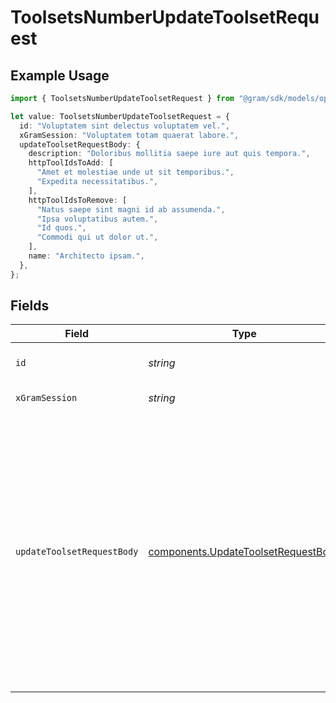 # ToolsetsNumberUpdateToolsetRequest

## Example Usage

```typescript
import { ToolsetsNumberUpdateToolsetRequest } from "@gram/sdk/models/operations";

let value: ToolsetsNumberUpdateToolsetRequest = {
  id: "Voluptatem sint delectus voluptatem vel.",
  xGramSession: "Voluptatem totam quaerat labore.",
  updateToolsetRequestBody: {
    description: "Doloribus mollitia saepe iure aut quis tempora.",
    httpToolIdsToAdd: [
      "Amet et molestiae unde ut sit temporibus.",
      "Expedita necessitatibus.",
    ],
    httpToolIdsToRemove: [
      "Natus saepe sint magni id ab assumenda.",
      "Ipsa voluptatibus autem.",
      "Id quos.",
      "Commodi qui ut dolor ut.",
    ],
    name: "Architecto ipsam.",
  },
};
```

## Fields

| Field                                                                                                                                                                                                                                                                                                                                                | Type                                                                                                                                                                                                                                                                                                                                                 | Required                                                                                                                                                                                                                                                                                                                                             | Description                                                                                                                                                                                                                                                                                                                                          | Example                                                                                                                                                                                                                                                                                                                                              |
| ---------------------------------------------------------------------------------------------------------------------------------------------------------------------------------------------------------------------------------------------------------------------------------------------------------------------------------------------------- | ---------------------------------------------------------------------------------------------------------------------------------------------------------------------------------------------------------------------------------------------------------------------------------------------------------------------------------------------------- | ---------------------------------------------------------------------------------------------------------------------------------------------------------------------------------------------------------------------------------------------------------------------------------------------------------------------------------------------------- | ---------------------------------------------------------------------------------------------------------------------------------------------------------------------------------------------------------------------------------------------------------------------------------------------------------------------------------------------------- | ---------------------------------------------------------------------------------------------------------------------------------------------------------------------------------------------------------------------------------------------------------------------------------------------------------------------------------------------------- |
| `id`                                                                                                                                                                                                                                                                                                                                                 | *string*                                                                                                                                                                                                                                                                                                                                             | :heavy_check_mark:                                                                                                                                                                                                                                                                                                                                   | The ID of the toolset to update                                                                                                                                                                                                                                                                                                                      | Voluptatem sint delectus voluptatem vel.                                                                                                                                                                                                                                                                                                             |
| `xGramSession`                                                                                                                                                                                                                                                                                                                                       | *string*                                                                                                                                                                                                                                                                                                                                             | :heavy_minus_sign:                                                                                                                                                                                                                                                                                                                                   | Session header                                                                                                                                                                                                                                                                                                                                       | Voluptatem totam quaerat labore.                                                                                                                                                                                                                                                                                                                     |
| `updateToolsetRequestBody`                                                                                                                                                                                                                                                                                                                           | [components.UpdateToolsetRequestBody](../../models/components/updatetoolsetrequestbody.md)                                                                                                                                                                                                                                                           | :heavy_check_mark:                                                                                                                                                                                                                                                                                                                                   | N/A                                                                                                                                                                                                                                                                                                                                                  | {<br/>"description": "Doloribus mollitia saepe iure aut quis tempora.",<br/>"http_tool_ids_to_add": [<br/>"Amet et molestiae unde ut sit temporibus.",<br/>"Expedita necessitatibus."<br/>],<br/>"http_tool_ids_to_remove": [<br/>"Natus saepe sint magni id ab assumenda.",<br/>"Ipsa voluptatibus autem.",<br/>"Id quos.",<br/>"Commodi qui ut dolor ut."<br/>],<br/>"name": "Architecto ipsam."<br/>} |